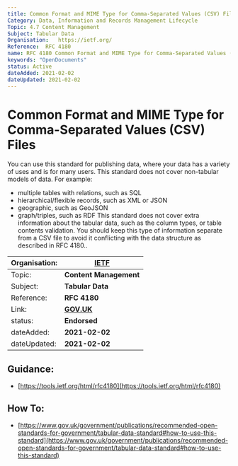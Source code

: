 ```yaml
---
title: Common Format and MIME Type for Comma-Separated Values (CSV) Files
Category: Data, Information and Records Management Lifecycle
Topic: 4.7 Content Management
Subject: Tabular Data
Organisation:	https://ietf.org/
Reference:	RFC 4180
name: RFC 4180 Common Format and MIME Type for Comma-Separated Values (CSV) Files
keywords: "OpenDocuments"
status: Active
dateAdded: 2021-02-02
dateUpdated: 2021-02-02
---
```


# Common Format and MIME Type for Comma-Separated Values (CSV) Files

You can use this standard for publishing data, where your data has a variety of uses and is for many users. This standard does not cover non-tabular models of data. For example:
- multiple tables with relations, such as SQL
- hierarchical/flexible records, such as XML or JSON
- geographic, such as GeoJSON
- graph/triples, such as RDF
This standard does not cover extra information about the tabular data, such as the column types, or table contents validation. You should keep this type of information separate from a CSV file to avoid it conflicting with the data structure as described in RFC 4180..

| Organisation: | **[IETF](https://ietf.org/)**|
| --- | --- |
| Topic: | **Content Management** | 
| Subject: | **Tabular Data** |
| Reference: | **RFC 4180** |
| Link: | **[GOV.UK](https://www.gov.uk/government/publications/recommended-open-standards-for-government/tabular-data-standard#how-to-use-this-standard)** |
| status: | **Endorsed** |
| dateAdded: | **2021-02-02** |
| dateUpdated: | **2021-02-02** |


## Guidance:
 - [https://tools.ietf.org/html/rfc4180](https://tools.ietf.org/html/rfc4180)

## How To:
 - [https://www.gov.uk/government/publications/recommended-open-standards-for-government/tabular-data-standard#how-to-use-this-standard](https://www.gov.uk/government/publications/recommended-open-standards-for-government/tabular-data-standard#how-to-use-this-standard)